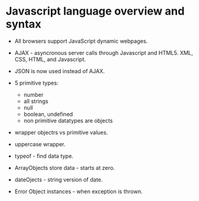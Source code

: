 # Javascript language overview and syntax

* All browsers support JavaScript
dynamic webpages.

* AJAX - asyncronous server calls through Javascript and HTML5. XML, CSS, HTML, and Javascript.

* JSON is now used instead of AJAX.

* 5 primitive types:
  * number
  * all strings
  * null
  * boolean, undefined
  * non primitive datatypes are objects

* wrapper objectrs vs primitive values.

* uppercase wrapper.

* typeof - find data type.

* ArrayObjects store data - starts at zero.

* dateOjects - string version of date.

* Error Object instances - when exception is thrown.
